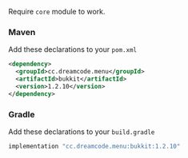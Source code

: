 Require ``core`` module to work.
### Maven
Add these declarations to your ``pom.xml``

```xml
<dependency>
  <groupId>cc.dreamcode.menu</groupId>
  <artifactId>bukkit</artifactId>
  <version>1.2.10</version>
</dependency>
```

### Gradle
Add these declarations to your ``build.gradle``

```gradle
implementation "cc.dreamcode.menu:bukkit:1.2.10"
```